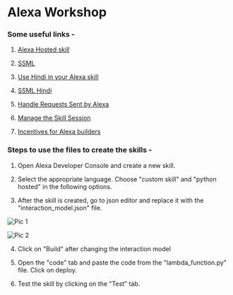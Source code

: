 # Alexa Workshop


### Some useful links -

1) [Alexa Hosted skill](https://developer.amazon.com/docs/hosted-skills/build-a-skill-end-to-end-using-an-alexa-hosted-skill.html)

2) [SSML](https://developer.amazon.com/docs/custom-skills/speech-synthesis-markup-language-ssml-reference.html)

3) [Use Hindi in your Alexa skill](https://developer.amazon.com/docs/custom-skills/use-hindi-in-your-alexa-skill.html)

4) [SSML Hindi](https://developer.amazon.com/docs/custom-skills/speechcon-reference-interjections-hindi-in.html)

5) [Handle Requests Sent by Alexa](https://developer.amazon.com/docs/custom-skills/handle-requests-sent-by-alexa.html)

6) [Manage the Skill Session](https://developer.amazon.com/docs/custom-skills/manage-skill-session-and-session-attributes.html)

7) [Incentives for Alexa builders](https://developer.amazon.com/en-IN/alexa/alexa-skills-kit/alexa-developer-skill-promotion)


### Steps to use the files to create the skills - 

1) Open Alexa Developer Console and create a new skill.

2) Select the appropriate language. Choose "custom skill" and "python hosted" in the following options.

3) After the skill is created, go to json editor and replace it with the "interaction_model.json" file.

![Pic 1](https://github.com/shouryaj98/Alexa_Workshop/raw/master/pic_1.gif)

![Pic 2](https://github.com/shouryaj98/Alexa_Workshop/raw/master/pic_2.gif)

4) Click on "Build" after changing the interaction model

5) Open the "code" tab and paste the code from the "lambda_function.py" file. Click on deploy.

6) Test the skill by clicking on the "Test" tab.
